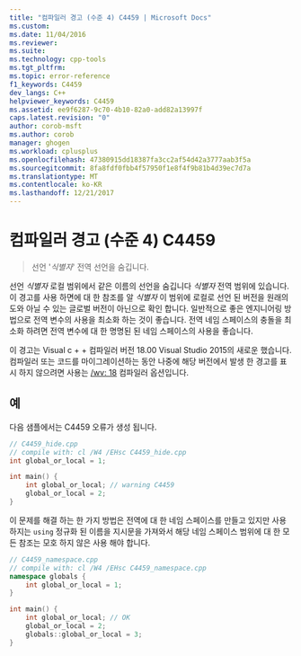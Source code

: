 ```yaml
---
title: "컴파일러 경고 (수준 4) C4459 | Microsoft Docs"
ms.custom: 
ms.date: 11/04/2016
ms.reviewer: 
ms.suite: 
ms.technology: cpp-tools
ms.tgt_pltfrm: 
ms.topic: error-reference
f1_keywords: C4459
dev_langs: C++
helpviewer_keywords: C4459
ms.assetid: ee9f6287-9c70-4b10-82a0-add82a13997f
caps.latest.revision: "0"
author: corob-msft
ms.author: corob
manager: ghogen
ms.workload: cplusplus
ms.openlocfilehash: 47380915dd18387fa3cc2af54d42a3777aab3f5a
ms.sourcegitcommit: 8fa8fdf0fbb4f57950f1e8f4f9b81b4d39ec7d7a
ms.translationtype: MT
ms.contentlocale: ko-KR
ms.lasthandoff: 12/21/2017
---
```

# <a name="compiler-warning-level-4-c4459"></a>컴파일러 경고 (수준 4) C4459
  
> 선언 '*식별자*' 전역 선언을 숨깁니다.
  
선언 *식별자* 로컬 범위에서 같은 이름의 선언을 숨깁니다 *식별자* 전역 범위에 있습니다. 이 경고를 사용 하면에 대 한 참조를 알 *식별자* 이 범위에 로컬로 선언 된 버전을 원래의 도와 아닐 수 있는 글로벌 버전이 아닌으로 확인 합니다. 일반적으로 좋은 엔지니어링 방법으로 전역 변수의 사용을 최소화 하는 것이 좋습니다. 전역 네임 스페이스의 충돌을 최소화 하려면 전역 변수에 대 한 명명된 된 네임 스페이스의 사용을 좋습니다.  
  
이 경고는 Visual c + + 컴파일러 버전 18.00 Visual Studio 2015의 새로운 했습니다. 컴파일러 또는 코드를 마이그레이션하는 동안 나중에 해당 버전에서 발생 한 경고를 표시 하지 않으려면 사용는 [/wv: 18](../../build/reference/compiler-option-warning-level.md) 컴파일러 옵션입니다. 

## <a name="example"></a>예
  
 다음 샘플에서는 C4459 오류가 생성 됩니다.  
  
```cpp  
// C4459_hide.cpp
// compile with: cl /W4 /EHsc C4459_hide.cpp
int global_or_local = 1;

int main() { 
    int global_or_local; // warning C4459 
    global_or_local = 2;
} 
```  
  
이 문제를 해결 하는 한 가지 방법은 전역에 대 한 네임 스페이스를 만들고 있지만 사용 하지는 `using` 정규화 된 이름을 지시문을 가져와서 해당 네임 스페이스 범위에 대 한 모든 참조는 모호 하지 않은 사용 해야 합니다.  
  
```cpp  
// C4459_namespace.cpp
// compile with: cl /W4 /EHsc C4459_namespace.cpp
namespace globals {
    int global_or_local = 1;
}

int main() { 
    int global_or_local; // OK 
    global_or_local = 2;
    globals::global_or_local = 3;
} 
```  
